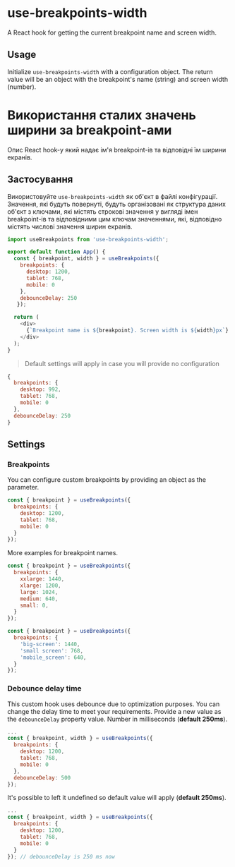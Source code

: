 # use-breakpoints-width

A React hook for getting the current breakpoint name and screen width.

## Usage
Initialize `use-breakpoints-width` with a configuration object. The return value will be an object with the breakpoint's name (string) and screen width (number). 


# Використання сталих значень ширини за breakpoint-ами

Опис React hook-у який надає ім'я breakpoint-ів та відповідні їм ширини екранів.

## Застосування

Використовуйте `use-breakpoints-width` як об'єкт в файлі конфігурації. Значення, які будуть повернуті, будуть організовані як структура даних об'єкт з ключами, які містять строкові значення у вигляді імен breakpoint-ів та відповідними цим ключам значеннями, які, відповідно містять числові значення ширин екранів. 


```js
import useBreakpoints from 'use-breakpoints-width';

export default function App() {
  const { breakpoint, width } = useBreakpoints({ 
    breakpoints: {
      desktop: 1200,
      tablet: 768,
      mobile: 0
    },
    debounceDelay: 250
   });

  return (
    <div>
      {`Breakpoint name is ${breakpoint}. Screen width is ${width}px`}
    </div>
  );
}
```

> Default settings will apply in case you will provide no configuration

```js
{ 
  breakpoints: {
    desktop: 992,
    tablet: 768,
    mobile: 0
  },
  debounceDelay: 250
}
```
## Settings

### Breakpoints

You can configure custom breakpoints by providing an object as the parameter.

```js
const { breakpoint } = useBreakpoints({ 
  breakpoints: {
    desktop: 1200,
    tablet: 768,
    mobile: 0
  }
});
```
More examples for breakpoint names.
```js
const { breakpoint } = useBreakpoints({ 
  breakpoints: {
    xxlarge: 1440,
    xlarge: 1200,
    large: 1024,
    medium: 640,
    small: 0,
  }
});
```

```js
const { breakpoint } = useBreakpoints({ 
  breakpoints: {
    'big-screen': 1440,
    'small screen': 768,
    'mobile_screen': 640,
  }
});
```

### Debounce delay time

This custom hook uses debounce due to optimization purposes. You can change the delay time to meet your requirements. Provide a new value as the `debounceDelay` property value. Number in milliseconds (**default 250ms**).

```js
...
const { breakpoint, width } = useBreakpoints({ 
  breakpoints: {
    desktop: 1200,
    tablet: 768,
    mobile: 0
  },
  debounceDelay: 500
});
```
It's possible to left it undefined so default value will apply (**default 250ms**).  
```js
...
const { breakpoint, width } = useBreakpoints({ 
  breakpoints: {
    desktop: 1200,
    tablet: 768,
    mobile: 0
  }
}); // debounceDelay is 250 ms now
```

